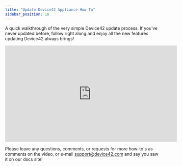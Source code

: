 ```yaml
---
title: "Update Device42 Appliance How To"
sidebar_position: 18
---
```


A quick walkthrough of the very simple Device42 update process. If you've never updated before, follow right along and enjoy all the new features updating Device42 always brings!

<iframe width="560" height="315" src="https://www.youtube.com/embed/mS_2mEEGDoM" title="YouTube video player" frameborder="0" allow="accelerometer; autoplay; clipboard-write; encrypted-media; gyroscope; picture-in-picture" allowfullscreen></iframe>

Please leave any questions, comments, or requests for more how-to's as comments on the video, or e-mail support@device42.com and say you saw it on our docs site!
